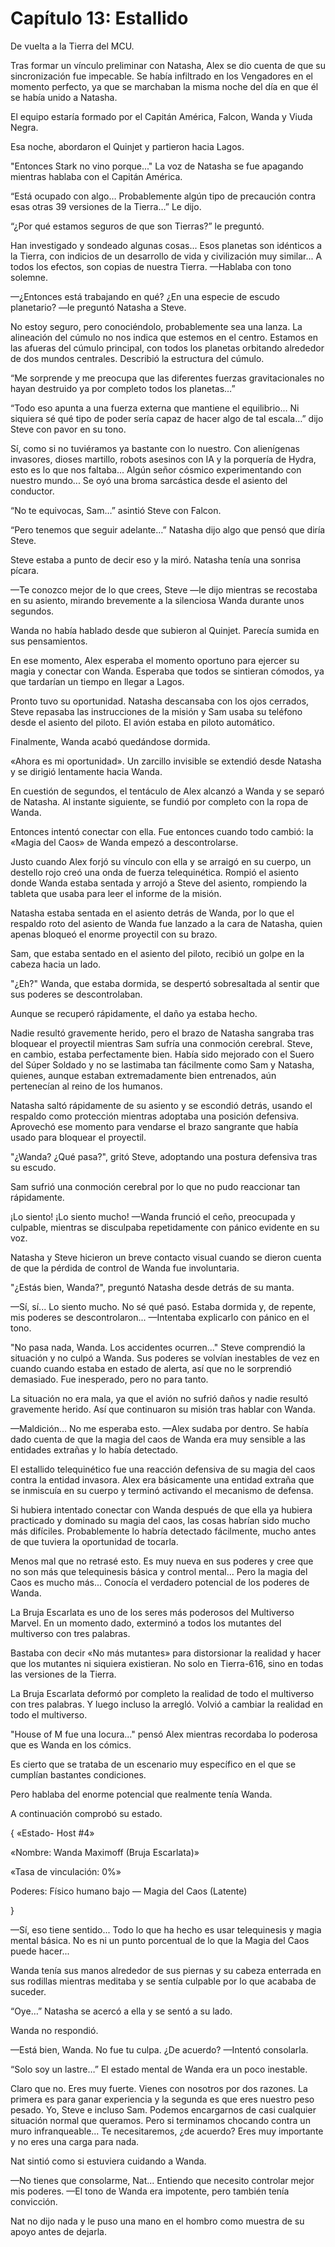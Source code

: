 
# Capítulo 13: Estallido


De vuelta a la Tierra del MCU.

Tras formar un vínculo preliminar con Natasha, Alex se dio cuenta de que su sincronización fue impecable. Se había infiltrado en los Vengadores en el momento perfecto, ya que se marchaban la misma noche del día en que él se había unido a Natasha.

El equipo estaría formado por el Capitán América, Falcon, Wanda y Viuda Negra.

Esa noche, abordaron el Quinjet y partieron hacia Lagos.

"Entonces Stark no vino porque..." La voz de Natasha se fue apagando mientras hablaba con el Capitán América.

“Está ocupado con algo… Probablemente algún tipo de precaución contra esas otras 39 versiones de la Tierra…” Le dijo.

“¿Por qué estamos seguros de que son Tierras?” le preguntó.

Han investigado y sondeado algunas cosas... Esos planetas son idénticos a la Tierra, con indicios de un desarrollo de vida y civilización muy similar... A todos los efectos, son copias de nuestra Tierra. —Hablaba con tono solemne.

—¿Entonces está trabajando en qué? ¿En una especie de escudo planetario? —le preguntó Natasha a Steve.

No estoy seguro, pero conociéndolo, probablemente sea una lanza. La alineación del cúmulo no nos indica que estemos en el centro. Estamos en las afueras del cúmulo principal, con todos los planetas orbitando alrededor de dos mundos centrales. Describió la estructura del cúmulo.

“Me sorprende y me preocupa que las diferentes fuerzas gravitacionales no hayan destruido ya por completo todos los planetas…” 

“Todo eso apunta a una fuerza externa que mantiene el equilibrio… Ni siquiera sé qué tipo de poder sería capaz de hacer algo de tal escala…” dijo Steve con pavor en su tono.

Sí, como si no tuviéramos ya bastante con lo nuestro. Con alienígenas invasores, dioses martillo, robots asesinos con IA y la porquería de Hydra, esto es lo que nos faltaba... Algún señor cósmico experimentando con nuestro mundo... Se oyó una broma sarcástica desde el asiento del conductor.

“No te equivocas, Sam…” asintió Steve con Falcon.

“Pero tenemos que seguir adelante…” Natasha dijo algo que pensó que diría Steve.

Steve estaba a punto de decir eso y la miró. Natasha tenía una sonrisa pícara.

—Te conozco mejor de lo que crees, Steve —le dijo mientras se recostaba en su asiento, mirando brevemente a la silenciosa Wanda durante unos segundos.

Wanda no había hablado desde que subieron al Quinjet. Parecía sumida en sus pensamientos.

En ese momento, Alex esperaba el momento oportuno para ejercer su magia y conectar con Wanda. Esperaba que todos se sintieran cómodos, ya que tardarían un tiempo en llegar a Lagos.

Pronto tuvo su oportunidad. Natasha descansaba con los ojos cerrados, Steve repasaba las instrucciones de la misión y Sam usaba su teléfono desde el asiento del piloto. El avión estaba en piloto automático.

Finalmente, Wanda acabó quedándose dormida.

«Ahora es mi oportunidad». Un zarcillo invisible se extendió desde Natasha y se dirigió lentamente hacia Wanda.

En cuestión de segundos, el tentáculo de Alex alcanzó a Wanda y se separó de Natasha. Al instante siguiente, se fundió por completo con la ropa de Wanda.

Entonces intentó conectar con ella. Fue entonces cuando todo cambió: la «Magia del Caos» de Wanda empezó a descontrolarse.

Justo cuando Alex forjó su vínculo con ella y se arraigó en su cuerpo, un destello rojo creó una onda de fuerza telequinética. Rompió el asiento donde Wanda estaba sentada y arrojó a Steve del asiento, rompiendo la tableta que usaba para leer el informe de la misión. 

Natasha estaba sentada en el asiento detrás de Wanda, por lo que el respaldo roto del asiento de Wanda fue lanzado a la cara de Natasha, quien apenas bloqueó el enorme proyectil con su brazo.

Sam, que estaba sentado en el asiento del piloto, recibió un golpe en la cabeza hacia un lado.

"¿Eh?" Wanda, que estaba dormida, se despertó sobresaltada al sentir que sus poderes se descontrolaban.

Aunque se recuperó rápidamente, el daño ya estaba hecho.

Nadie resultó gravemente herido, pero el brazo de Natasha sangraba tras bloquear el proyectil mientras Sam sufría una conmoción cerebral. Steve, en cambio, estaba perfectamente bien. Había sido mejorado con el Suero del Súper Soldado y no se lastimaba tan fácilmente como Sam y Natasha, quienes, aunque estaban extremadamente bien entrenados, aún pertenecían al reino de los humanos.

Natasha saltó rápidamente de su asiento y se escondió detrás, usando el respaldo como protección mientras adoptaba una posición defensiva. Aprovechó ese momento para vendarse el brazo sangrante que había usado para bloquear el proyectil.

"¿Wanda? ¿Qué pasa?", gritó Steve, adoptando una postura defensiva tras su escudo.

Sam sufrió una conmoción cerebral por lo que no pudo reaccionar tan rápidamente.

¡Lo siento! ¡Lo siento mucho! —Wanda frunció el ceño, preocupada y culpable, mientras se disculpaba repetidamente con pánico evidente en su voz.

Natasha y Steve hicieron un breve contacto visual cuando se dieron cuenta de que la pérdida de control de Wanda fue involuntaria.

"¿Estás bien, Wanda?", preguntó Natasha desde detrás de su manta.

—Sí, sí... Lo siento mucho. No sé qué pasó. Estaba dormida y, de repente, mis poderes se descontrolaron... —Intentaba explicarlo con pánico en el tono.

"No pasa nada, Wanda. Los accidentes ocurren..." Steve comprendió la situación y no culpó a Wanda. Sus poderes se volvían inestables de vez en cuando cuando estaba en estado de alerta, así que no le sorprendió demasiado. Fue inesperado, pero no para tanto.

La situación no era mala, ya que el avión no sufrió daños y nadie resultó gravemente herido. Así que continuaron su misión tras hablar con Wanda.

—Maldición... No me esperaba esto. —Alex sudaba por dentro. Se había dado cuenta de que la magia del caos de Wanda era muy sensible a las entidades extrañas y lo había detectado.

El estallido telequinético fue una reacción defensiva de su magia del caos contra la entidad invasora. Alex era básicamente una entidad extraña que se inmiscuía en su cuerpo y terminó activando el mecanismo de defensa.

Si hubiera intentado conectar con Wanda después de que ella ya hubiera practicado y dominado su magia del caos, las cosas habrían sido mucho más difíciles. Probablemente lo habría detectado fácilmente, mucho antes de que tuviera la oportunidad de tocarla.

Menos mal que no retrasé esto. Es muy nueva en sus poderes y cree que no son más que telequinesis básica y control mental... Pero la magia del Caos es mucho más... Conocía el verdadero potencial de los poderes de Wanda.

La Bruja Escarlata es uno de los seres más poderosos del Multiverso Marvel. En un momento dado, exterminó a todos los mutantes del multiverso con tres palabras.

Bastaba con decir «No más mutantes» para distorsionar la realidad y hacer que los mutantes ni siquiera existieran. No solo en Tierra-616, sino en todas las versiones de la Tierra.

La Bruja Escarlata deformó por completo la realidad de todo el multiverso con tres palabras. Y luego incluso la arregló. Volvió a cambiar la realidad en todo el multiverso.

"House of M fue una locura..." pensó Alex mientras recordaba lo poderosa que es Wanda en los cómics.

Es cierto que se trataba de un escenario muy específico en el que se cumplían bastantes condiciones.

Pero hablaba del enorme potencial que realmente tenía Wanda.

A continuación comprobó su estado.

{ «Estado- Host #4»

«Nombre: Wanda Maximoff (Bruja Escarlata)»

«Tasa de vinculación: 0%»

Poderes: Físico humano bajo — Magia del Caos (Latente)

}

—Sí, eso tiene sentido... Todo lo que ha hecho es usar telequinesis y magia mental básica. No es ni un punto porcentual de lo que la Magia del Caos puede hacer...

Wanda tenía sus manos alrededor de sus piernas y su cabeza enterrada en sus rodillas mientras meditaba y se sentía culpable por lo que acababa de suceder.

“Oye…” Natasha se acercó a ella y se sentó a su lado.

Wanda no respondió.

—Está bien, Wanda. No fue tu culpa. ¿De acuerdo? —Intentó consolarla.

“Solo soy un lastre…” El estado mental de Wanda era un poco inestable.

Claro que no. Eres muy fuerte. Vienes con nosotros por dos razones. La primera es para ganar experiencia y la segunda es que eres nuestro peso pesado. Yo, Steve e incluso Sam. Podemos encargarnos de casi cualquier situación normal que queramos. Pero si terminamos chocando contra un muro infranqueable... Te necesitaremos, ¿de acuerdo? Eres muy importante y no eres una carga para nada.

Nat sintió como si estuviera cuidando a Wanda.

—No tienes que consolarme, Nat... Entiendo que necesito controlar mejor mis poderes. —El tono de Wanda era impotente, pero también tenía convicción.

Nat no dijo nada y le puso una mano en el hombro como muestra de su apoyo antes de dejarla.
